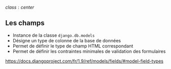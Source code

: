 $class: center$

## Les champs

- Instance de la classe `django.db.models`
- Désigne un type de colonne de la base de données
- Permet de définir le type de champ HTML correspondant
- Permet de définir les contraintes minimales de validation des formulaires

https://docs.djangoproject.com/fr/1.9/ref/models/fields/#model-field-types
